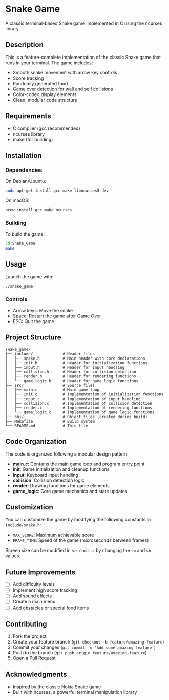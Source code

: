 # Snake Game

A classic terminal-based Snake game implemented in C using the ncurses library.

## Description

This is a feature-complete implementation of the classic Snake game that runs in your terminal. The game includes:

- Smooth snake movement with arrow key controls
- Score tracking
- Randomly generated food
- Game over detection for wall and self collisions
- Color-coded display elements
- Clean, modular code structure

## Requirements

- C compiler (gcc recommended)
- ncurses library
- make (for building)

## Installation

### Dependencies

On Debian/Ubuntu:
```bash
sudo apt-get install gcc make libncurses5-dev
```

On macOS:
```bash
brew install gcc make ncurses
```

### Building

To build the game:

```bash
cd Snake_Game
make
```

## Usage

Launch the game with:

```bash
./snake_game
```

### Controls

- Arrow keys: Move the snake
- Space: Restart the game after Game Over
- ESC: Quit the game

## Project Structure

```
snake_game/
├── include/             # Header files
│   ├── snake.h          # Main header with core declarations
│   ├── init.h           # Header for initialization functions
│   ├── input.h          # Header for input handling
│   ├── collision.h      # Header for collision detection
│   ├── render.h         # Header for rendering functions
│   └── game_logic.h     # Header for game logic functions
├── src/                 # Source files
│   ├── main.c           # Main game loop
│   ├── init.c           # Implementation of initialization functions
│   ├── input.c          # Implementation of input handling
│   ├── collision.c      # Implementation of collision detection
│   ├── render.c         # Implementation of rendering functions
│   └── game_logic.c     # Implementation of game logic functions
├── obj/                 # Object files (created during build)
├── Makefile             # Build system
└── README.md            # This file
```

## Code Organization

The code is organized following a modular design pattern:

- **main.c**: Contains the main game loop and program entry point
- **init**: Game initialization and cleanup functions
- **input**: Keyboard input handling
- **collision**: Collision detection logic
- **render**: Drawing functions for game elements
- **game_logic**: Core game mechanics and state updates

## Customization

You can customize the game by modifying the following constants in `include/snake.h`:

- `MAX_SCORE`: Maximum achievable score
- `FRAME_TIME`: Speed of the game (microseconds between frames)

Screen size can be modified in `src/init.c` by changing the `sw` and `sh` values.

## Future Improvements

- [ ] Add difficulty levels
- [ ] Implement high score tracking
- [ ] Add sound effects
- [ ] Create a main menu
- [ ] Add obstacles or special food items

## Contributing

1. Fork the project
2. Create your feature branch (`git checkout -b feature/amazing-feature`)
3. Commit your changes (`git commit -m 'Add some amazing feature'`)
4. Push to the branch (`git push origin feature/amazing-feature`)
5. Open a Pull Request


## Acknowledgments

- Inspired by the classic Nokia Snake game
- Built with ncurses, a powerful terminal manipulation library
